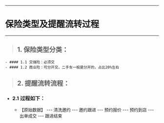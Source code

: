 
---

# 保险类型及提醒流转过程

---

> ## 1. 保险类型分类：  

    - #### 1.1 交强险：必须交
    - #### 1.2 商业险：可分开交，二手车一般是分开的，占比20%左右

> ## 2. 提醒流转流程：

- ### 2.1 过程如下：
    - 【原始数据】 --- 清洗邀约 --- 邀约跟进 --- 预约报价 --- 预约到店 --- 出单成交 --- 跟进结束



